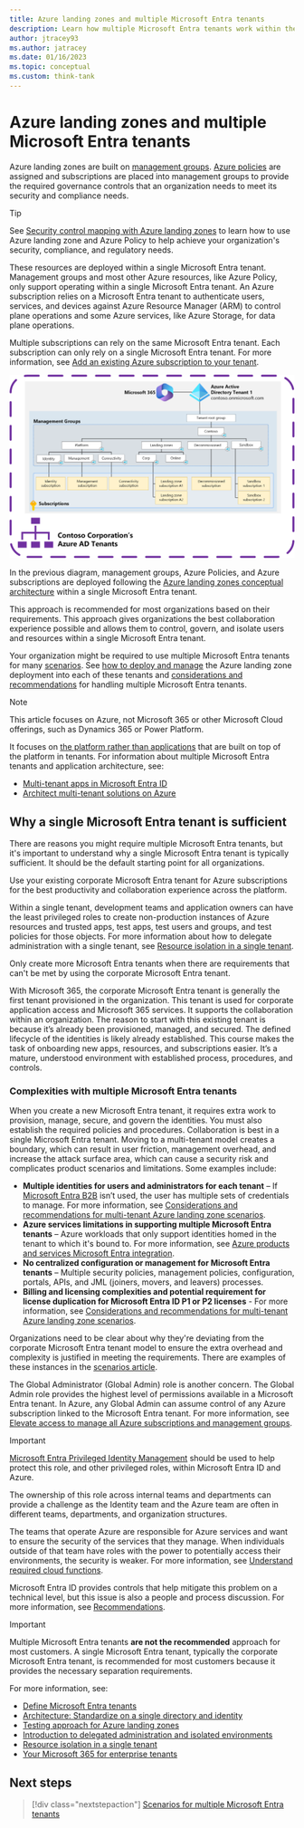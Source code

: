 ```yaml
---
title: Azure landing zones and multiple Microsoft Entra tenants
description: Learn how multiple Microsoft Entra tenants work within the context of Azure landing zones and the benefits of using a single tenant.
author: jtracey93
ms.author: jatracey
ms.date: 01/16/2023
ms.topic: conceptual
ms.custom: think-tank
---
```


# Azure landing zones and multiple Microsoft Entra tenants

Azure landing zones are built on [management groups](/azure/governance/management-groups/overview). [Azure policies](/azure/governance/policy/overview) are assigned and subscriptions are placed into management groups to provide the required governance controls that an organization needs to meet its security and compliance needs.

>[!TIP]
> See [Security control mapping with Azure landing zones](../../../control-mapping/security-control-mapping.md) to learn how to use Azure landing zone and Azure Policy to help achieve your organization's security, compliance, and regulatory needs.

These resources are deployed within a single Microsoft Entra tenant. Management groups and most other Azure resources, like Azure Policy, only support operating within a single Microsoft Entra tenant. An Azure subscription relies on a Microsoft Entra tenant to authenticate users, services, and devices against Azure Resource Manager (ARM) to control plane operations and some Azure services, like Azure Storage, for data plane operations.

Multiple subscriptions can rely on the same Microsoft Entra tenant. Each subscription can only rely on a single Microsoft Entra tenant. For more information, see [Add an existing Azure subscription to your tenant](/azure/active-directory/fundamentals/active-directory-how-subscriptions-associated-directory).

[![Diagram of a single Microsoft Entra tenant with Azure landing zones deployed.](media/contoso-single-tenant.png)](media/contoso-single-tenant.png#lightbox)

In the previous diagram, management groups, Azure Policies, and Azure subscriptions are deployed following the [Azure landing zones conceptual architecture](../../index.md#azure-landing-zone-architecture) within a single Microsoft Entra tenant.

This approach is recommended for most organizations based on their requirements. This approach gives organizations the best collaboration experience possible and allows them to control, govern, and isolate users and resources within a single Microsoft Entra tenant.

Your organization might be required to use multiple Microsoft Entra tenants for many [scenarios](scenarios.md). See [how to deploy and manage](automation.md) the Azure landing zone deployment into each of these tenants and [considerations and recommendations](considerations-recommendations.md) for handling multiple Microsoft Entra tenants.

>[!NOTE]
> This article focuses on Azure, not Microsoft 365 or other Microsoft Cloud offerings, such as Dynamics 365 or Power Platform.
>
> It focuses on [the platform rather than applications](../../index.md#platform-landing-zones-vs-application-landing-zones) that are built on top of the platform in tenants. For information about multiple Microsoft Entra tenants and application architecture, see:
>
> - [Multi-tenant apps in Microsoft Entra ID](/azure/active-directory/develop/application-model#multi-tenant-apps)
> - [Architect multi-tenant solutions on Azure](/azure/architecture/guide/multitenant/overview)

<a name='why-a-single-azure-active-directory-tenant-is-sufficient'></a>

## Why a single Microsoft Entra tenant is sufficient

There are reasons you might require multiple Microsoft Entra tenants, but it's important to understand why a single Microsoft Entra tenant is typically sufficient. It should be the default starting point for all organizations.

Use your existing corporate Microsoft Entra tenant for Azure subscriptions for the best productivity and collaboration experience across the platform.

Within a single tenant, development teams and application owners can have the least privileged roles to create non-production instances of Azure resources and trusted apps, test apps, test users and groups, and test policies for those objects. For more information about how to delegate administration with a single tenant, see [Resource isolation in a single tenant](/azure/active-directory/fundamentals/secure-with-azure-ad-single-tenant).

Only create more Microsoft Entra tenants when there are requirements that can't be met by using the corporate Microsoft Entra tenant.

With Microsoft 365, the corporate Microsoft Entra tenant is generally the first tenant provisioned in the organization. This tenant is used for corporate application access and Microsoft 365 services. It supports the collaboration within an organization. The reason to start with this existing tenant is because it’s already been provisioned, managed, and secured. The defined lifecycle of the identities is likely already established. This course makes the task of onboarding new apps, resources, and subscriptions easier. It’s a mature, understood environment with established process, procedures, and controls.

<a name='complexities-with-multiple-azure-active-directory-tenants'></a>

### Complexities with multiple Microsoft Entra tenants

When you create a new Microsoft Entra tenant, it requires extra work to provision, manage, secure, and govern the identities. You must also establish the required policies and procedures. Collaboration is best in a single Microsoft Entra tenant. Moving to a multi-tenant model creates a boundary, which can result in user friction, management overhead, and increase the attack surface area, which can cause a security risk and complicates product scenarios and limitations. Some examples include:

- **Multiple identities for users and administrators for each tenant** – If [Microsoft Entra B2B](/azure/active-directory/external-identities/what-is-b2b) isn’t used, the user has multiple sets of credentials to manage. For more information, see [Considerations and recommendations for multi-tenant Azure landing zone scenarios](considerations-recommendations.md).
- **Azure services limitations in supporting multiple Microsoft Entra tenants** – Azure workloads that only support identities homed in the tenant to which it's bound to. For more information, see [Azure products and services Microsoft Entra integration](considerations-recommendations.md#azure-products-and-services-azure-active-directory-integration).
- **No centralized configuration or management for Microsoft Entra tenants** – Multiple security policies, management policies, configuration, portals, APIs, and JML (joiners, movers, and leavers) processes.
- **Billing and licensing complexities and potential requirement for license duplication for Microsoft Entra ID P1 or P2 licenses** - For more information, see [Considerations and recommendations for multi-tenant Azure landing zone scenarios](considerations-recommendations.md).

Organizations need to be clear about why they're deviating from the corporate Microsoft Entra tenant model to ensure the extra overhead and complexity is justified in meeting the requirements. There are examples of these instances in the [scenarios article](scenarios.md).

The Global Administrator (Global Admin) role is another concern. The Global Admin role provides the highest level of permissions available in a Microsoft Entra tenant. In Azure, any Global Admin can assume control of any Azure subscription linked to the Microsoft Entra tenant. For more information, see [Elevate access to manage all Azure subscriptions and management groups](/azure/role-based-access-control/elevate-access-global-admin).

>[!IMPORTANT]
> [Microsoft Entra Privileged Identity Management](/azure/active-directory/privileged-identity-management/pim-configure) should be used to help protect this role, and other privileged roles, within Microsoft Entra ID and Azure.

The ownership of this role across internal teams and departments can provide a challenge as the Identity team and the Azure team are often in different teams, departments, and organization structures.

The teams that operate Azure are responsible for Azure services and want to ensure the security of the services that they manage. When individuals outside of that team have roles with the power to potentially access their environments, the security is weaker. For more information, see [Understand required cloud functions](../../../../organize/index.md#understand-required-cloud-functions).

Microsoft Entra ID provides controls that help mitigate this problem on a technical level, but this issue is also a people and process discussion. For more information, see [Recommendations](considerations-recommendations.md#recommendations).

>[!IMPORTANT]
> Multiple Microsoft Entra tenants **are not the recommended** approach for most customers. A single Microsoft Entra tenant, typically the corporate Microsoft Entra tenant, is recommended for most customers because it provides the necessary separation requirements.
> 
> For more information, see:
> 
> - [Define Microsoft Entra tenants](../azure-ad-define.md)
> - [Architecture: Standardize on a single directory and identity](../../../../secure/security-top-10.md#9-architecture-standardize-on-a-single-directory-and-identity)
> - [Testing approach for Azure landing zones](../../../enterprise-scale/testing-approach.md)
> - [Introduction to delegated administration and isolated environments](/azure/active-directory/fundamentals/secure-with-azure-ad-introduction)
> - [Resource isolation in a single tenant](/azure/active-directory/fundamentals/secure-with-azure-ad-single-tenant)
> - [Your Microsoft 365 for enterprise tenants](/microsoft-365/solutions/tenant-management-tenants)

## Next steps

> [!div class="nextstepaction"]
> [Scenarios for multiple Microsoft Entra tenants](scenarios.md)
